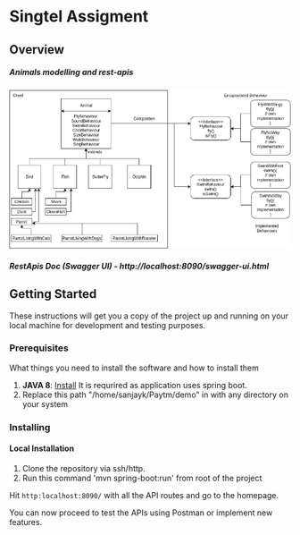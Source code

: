 # Singtel Assigment

## Overview
##### Animals modelling and rest-apis
![Design Flow of Supply](./models.png)
##### RestApis Doc (Swagger UI) - http://localhost:8090/swagger-ui.html


## Getting Started

These instructions will get you a copy of the project up and running on your local machine for development and testing purposes.

### Prerequisites

What things you need to install the software and how to install them

1. **JAVA 8**: [Install](https://www.oracle.com/technetwork/java/javase/overview/java8-2100321.html) It is requrired as application uses spring boot.
2. Replace this path "/home/sanjayk/Paytm/demo" in with any directory on your system
### Installing

#### Local Installation

1. Clone the repository via ssh/http.
2. Run this command 'mvn spring-boot:run' from root of the project

Hit `http:localhost:8090/` with all the API routes and go to the homepage.


You can now proceed to test the APIs using Postman or implement new features.
